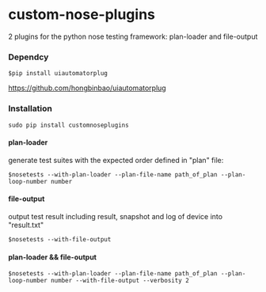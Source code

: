 custom-nose-plugins
===================
2 plugins for the python nose testing framework: plan-loader and file-output

### Dependcy
    $pip install uiautomatorplug
    
https://github.com/hongbinbao/uiautomatorplug

### Installation
    sudo pip install customnoseplugins

#### plan-loader
generate test suites with the expected order defined in "plan" file:
    
    $nosetests --with-plan-loader --plan-file-name path_of_plan --plan-loop-number number 

#### file-output
output test result including result, snapshot and log of device into "result.txt"
    
    $nosetests --with-file-output 

#### plan-loader && file-output  
    $nosetests --with-plan-loader --plan-file-name path_of_plan --plan-loop-number number --with-file-output --verbosity 2
